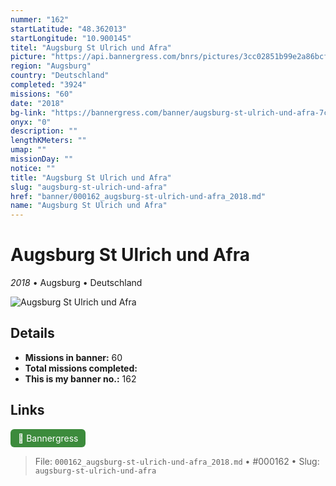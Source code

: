 ```yaml
---
nummer: "162"
startLatitude: "48.362013"
startLongitude: "10.900145"
titel: "Augsburg St Ulrich und Afra"
picture: "https://api.bannergress.com/bnrs/pictures/3cc02851b99e2a86bcf406a7e6bc63bd"
region: "Augsburg"
country: "Deutschland"
completed: "3924"
missions: "60"
date: "2018"
bg-link: "https://bannergress.com/banner/augsburg-st-ulrich-und-afra-7c19"
onyx: "0"
description: ""
lengthKMeters: ""
umap: ""
missionDay: ""
notice: ""
title: "Augsburg St Ulrich und Afra"
slug: "augsburg-st-ulrich-und-afra"
href: "banner/000162_augsburg-st-ulrich-und-afra_2018.md"
name: "Augsburg St Ulrich und Afra"
---
```

# Augsburg St Ulrich und Afra

*2018* • Augsburg • Deutschland

![Augsburg St Ulrich und Afra](https://api.bannergress.com/bnrs/pictures/3cc02851b99e2a86bcf406a7e6bc63bd)



## Details

- **Missions in banner:** 60
- **Total missions completed:** 
- **This is my banner no.:** 162





## Links
<a href="https://bannergress.com/banner/augsburg-st-ulrich-und-afra-7c19" target="_blank" style="display:inline-block;margin-right:8px;padding:6px 12px;background:#3c8b3c;color:#fff;text-decoration:none;border-radius:6px;">🔗 Bannergress</a>



> File: `000162_augsburg-st-ulrich-und-afra_2018.md` • #000162 • Slug: `augsburg-st-ulrich-und-afra`

